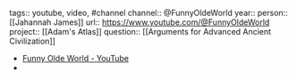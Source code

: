tags:: youtube, video, #channel 
channel:: @FunnyOldeWorld
year::
person:: [[Jahannah James]] 
url:: https://www.youtube.com/@FunnyOldeWorld
project:: [[Adam's Atlas]]
question:: [[Arguments for Advanced Ancient Civilization]]

- [Funny Olde World - YouTube](https://www.youtube.com/@FunnyOldeWorld)
-